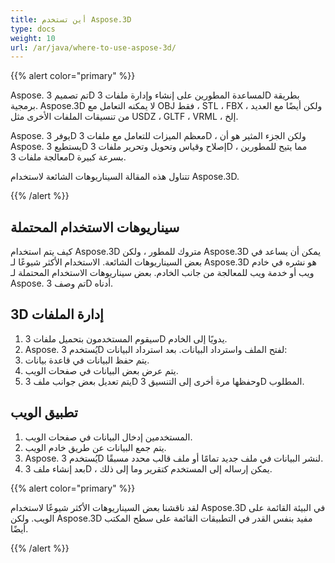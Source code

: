 ```yaml
---
title: أين تستخدم Aspose.3D
type: docs
weight: 10
url: /ar/java/where-to-use-aspose-3d/
---
```

{{% alert color="primary" %}} 

Aspose. تم تصميم 3D لمساعدة المطورين على إنشاء وإدارة ملفات 3D بطريقة برمجية. Aspose.3D لا يمكنه التعامل مع OBJ فقط ، STL ، FBX ، ولكن أيضًا مع العديد من تنسيقات الملفات الأخرى مثل USDZ ، GLTF ، VRML ، إلخ.

Aspose. يوفر 3D معظم الميزات للتعامل مع ملفات 3D ، ولكن الجزء المثير هو أن Aspose. يستطيع 3D إصلاح وقياس وتحويل وتحرير ملفات 3D ، مما يتيح للمطورين معالجة ملفات 3D بسرعة كبيرة.

تتناول هذه المقالة السيناريوهات الشائعة لاستخدام Aspose.3D.

{{% /alert %}} 
##  **سيناريوهات الاستخدام المحتملة**
كيف يتم استخدام Aspose.3D متروك للمطور ، ولكن Aspose.3D يمكن أن يساعد في بعض السيناريوهات الشائعة. الاستخدام الأكثر شيوعًا لـ Aspose.3D هو نشره في خادم ويب أو خدمة ويب للمعالجة من جانب الخادم. بعض سيناريوهات الاستخدام المحتملة لـ Aspose. تم وصف 3D أدناه.
##  **3D إدارة الملفات**
1. سيقوم المستخدمون بتحميل ملفات 3D يدويًا إلى الخادم.
1. Aspose. يُستخدم 3D لفتح الملف واسترداد البيانات.
بعد استرداد البيانات:
1. يتم حفظ البيانات في قاعدة بيانات.
1. يتم عرض بعض البيانات في صفحات الويب.
1. يتم تعديل بعض جوانب ملف 3D وحفظها مرة أخرى إلى التنسيق 3D المطلوب.
##  **تطبيق الويب**
1. المستخدمين إدخال البيانات في صفحات الويب.
1. يتم جمع البيانات عن طريق خادم الويب.
1. Aspose. يُستخدم 3D لنشر البيانات في ملف جديد تمامًا أو ملف قالب محدد مسبقًا.
1. بعد إنشاء ملف 3D ، يمكن إرساله إلى المستخدم كتقرير وما إلى ذلك.

{{% alert color="primary" %}} 

لقد ناقشنا بعض السيناريوهات الأكثر شيوعًا لاستخدام Aspose.3D في البيئة القائمة على الويب. ولكن Aspose.3D مفيد بنفس القدر في التطبيقات القائمة على سطح المكتب أيضًا.

{{% /alert %}}
